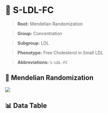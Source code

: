 # 🧪 S-LDL-FC

> **Root:** Mendelian Randomization

> **Group:** Concentration  

> **Subgroup:** LDL

> **Phenotype:** Free Cholesterol in Small LDL  

> **Abbreviations:** `S-LDL-FC`

## 🧬 Mendelian Randomization  

<img src="/MR/Figures/Inverse/ShengxianLDLhengxianFC.png"/>


## 📊 Data Table


<CsvTableMRI src="/MR_Data/Inverse/ShengxianLDLhengxianFC.csv"/>
